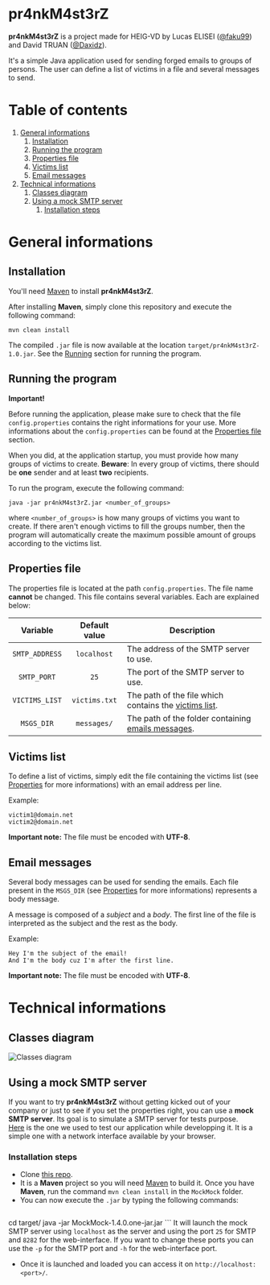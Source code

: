 # pr4nkM4st3rZ

**pr4nkM4st3rZ** is a project made for HEIG-VD by Lucas ELISEI ([@faku99](https://github.com/faku99)) and David TRUAN ([@Daxidz](https://github.com/Daxidz)).

It's a simple Java application used for sending forged emails to groups of persons. The user can define a list of victims in a file and several messages to send.

# Table of contents

1. [General informations](#General)
    1. [Installation](#Installation)
    2. [Running the program](#Running)
    3. [Properties file](#Properties)
    4. [Victims list](#VictimsList)
    5. [Email messages](#Messages)
2. [Technical informations](#Technical)
    1. [Classes diagram](#UML)
    2. [Using a mock SMTP server](#SMTP)
        1. [Installation steps](#STMP-Installation)

# <a name="General"></a>General informations

## <a name="Installation"></a>Installation

You'll need [Maven](https://maven.apache.org/download.cgi) to install **pr4nkM4st3rZ**.

After installing **Maven**, simply clone this repository and execute the following command:

    mvn clean install

The compiled `.jar` file is now available at the location `target/pr4nkM4st3rZ-1.0.jar`. See the [Running](#Running) section for running the program.

## <a name="Running"></a>Running the program

**Important!**

Before running the application, please make sure to check that the file `config.properties` contains the right informations for your use. More informations about the `config.properties` can be found at the [Properties file](#Properties) section.

When you did, at the application startup, you must provide how many groups of victims to create. **Beware**: In every group of victims, there should be **one** sender and at least **two** recipients.

To run the program, execute the following command:

    java -jar pr4nkM4st3rZ.jar <number_of_groups>

where `<number_of_groups>` is how many groups of victims you want to create. If there aren't enough victims to fill the groups number, then the program will automatically create the maximum possible amount of groups according to the victims list.

## <a name="Properties"></a>Properties file

The properties file is located at the path `config.properties`. The file name **cannot** be changed. This file contains several variables. Each are explained below:

 Variable | Default value | Description
:---:|:---:|------
`SMTP_ADDRESS` | `localhost`| The address of the SMTP server to use.
`SMTP_PORT` | `25`| The port of the SMTP server to use.
`VICTIMS_LIST` | `victims.txt` | The path of the file which contains the [victims list](#VictimsList).
`MSGS_DIR` | `messages/` | The path of the folder containing [emails messages](#Messages).

## <a name="VictimsList"></a>Victims list

To define a list of victims, simply edit the file containing the victims list (see [Properties](#Properties) for more informations) with an email address per line.

Example:

    victim1@domain.net
    victim2@domain.net

**Important note:** The file must be encoded with **UTF-8**.

## <a name="Messages"></a>Email messages

Several body messages can be used for sending the emails. Each file present in the `MSGS_DIR` (see [Properties](#Properties) for more informations) represents a body message.

A message is composed of a *subject* and a *body*. The first line of the file is interpreted as the subject and the rest as the body.

Example:

    Hey I'm the subject of the email!
    And I'm the body cuz I'm after the first line.

**Important note:** The file must be encoded with **UTF-8**.

# <a name="Technical"></a>Technical informations

## <a name="UML"></a>Classes diagram

![Classes diagram](http://www.plantuml.com/plantuml/proxy?src=https://raw.githubusercontent.com/faku99/pr4nkM4st3rZ/master/figures/classes.plantuml)  

## <a name="SMTP"></a>Using a mock SMTP server

If you want to try **pr4nkM4st3rZ** without getting kicked out of your company or just to see if you set the properties right, you can use a **mock SMTP server**. Its goal is to simulate a SMTP server for tests purpose.  
[Here](https://github.com/dc55028/MockMock) is the one we used to test our application while developping it. It is a simple one with a network interface available by your browser.

### <a name="STMP-Installation"></a>Installation steps

* Clone [this repo](https://github.com/dc55028/MockMock).
* It is a **Maven** project so you will need [Maven](https://maven.apache.org/download.cgi) to build it. Once you have **Maven**, run the command `mvn clean install` in the `MockMock` folder.
* You can now execute the `.jar` by typing the following commands:
    ```
cd target/
java -jar MockMock-1.4.0.one-jar.jar
    ```
    It will launch the mock SMTP server using `localhost` as the server and using the port `25` for SMTP and `8282` for the web-interface. If you want to change these ports you can use the `-p` for the SMTP port and `-h` for the web-interface port.
* Once it is launched and loaded you can access it on `http://localhost:<port>/`.
